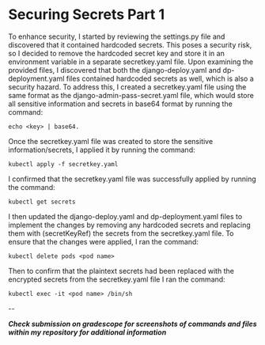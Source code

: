# Securing Secrets Part 1

To enhance security, I started by reviewing the settings.py file and discovered that it contained hardcoded secrets. This poses a security risk, so I decided to remove the hardcoded secret key and store it in an environment variable in a separate secretkey.yaml file.
Upon examining the provided files, I discovered that both the django-deploy.yaml and dp-deployment.yaml files contained hardcoded secrets as well, which is also a security hazard. To address this, I created a secretkey.yaml file using the same format as the django-admin-pass-secret.yaml file, which would store all sensitive information and secrets in base64 format by running the command:
```
echo <key> | base64.
```
Once the secretkey.yaml file was created to store the sensitive information/secrets, I applied it by running the command: 
```
kubectl apply -f secretkey.yaml
```
I confirmed that the secretkey.yaml file was successfully applied by running the command:
```
kubectl get secrets
```
I then updated the django-deploy.yaml and dp-deployment.yaml files to implement the changes by removing any hardcoded secrets and replacing them with (secretKeyRef) the secrets from the secretkey.yaml file.
To ensure that the changes were applied, I ran the command:
```
kubectl delete pods <pod name> 
```
Then to confirm that the plaintext secrets had been replaced with the encrypted secrets from the secretkey.yaml file I ran the command:
```
kubectl exec -it <pod name> /bin/sh
```
--

***Check submission on gradescope for screenshots of commands and files within my repository for additional information***
